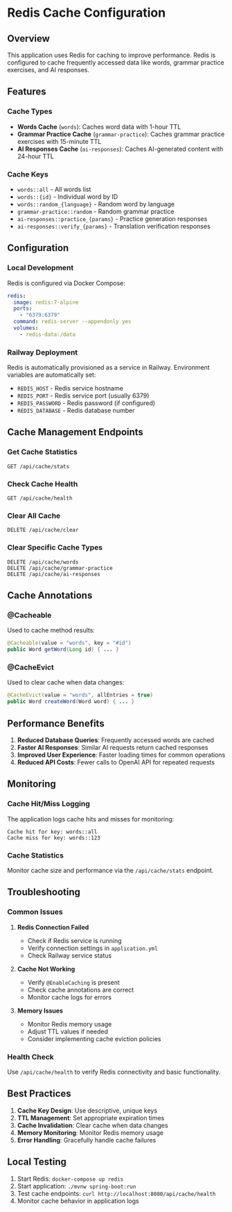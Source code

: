 # Redis Cache Configuration

## Overview
This application uses Redis for caching to improve performance. Redis is configured to cache frequently accessed data like words, grammar practice exercises, and AI responses.

## Features

### Cache Types
- **Words Cache** (`words`): Caches word data with 1-hour TTL
- **Grammar Practice Cache** (`grammar-practice`): Caches grammar practice exercises with 15-minute TTL
- **AI Responses Cache** (`ai-responses`): Caches AI-generated content with 24-hour TTL

### Cache Keys
- `words::all` - All words list
- `words::{id}` - Individual word by ID
- `words::random_{language}` - Random word by language
- `grammar-practice::random` - Random grammar practice
- `ai-responses::practice_{params}` - Practice generation responses
- `ai-responses::verify_{params}` - Translation verification responses

## Configuration

### Local Development
Redis is configured via Docker Compose:
```yaml
redis:
  image: redis:7-alpine
  ports:
    - "6379:6379"
  command: redis-server --appendonly yes
  volumes:
    - redis-data:/data
```

### Railway Deployment
Redis is automatically provisioned as a service in Railway. Environment variables are automatically set:
- `REDIS_HOST` - Redis service hostname
- `REDIS_PORT` - Redis service port (usually 6379)
- `REDIS_PASSWORD` - Redis password (if configured)
- `REDIS_DATABASE` - Redis database number

## Cache Management Endpoints

### Get Cache Statistics
```http
GET /api/cache/stats
```

### Check Cache Health
```http
GET /api/cache/health
```

### Clear All Cache
```http
DELETE /api/cache/clear
```

### Clear Specific Cache Types
```http
DELETE /api/cache/words
DELETE /api/cache/grammar-practice
DELETE /api/cache/ai-responses
```

## Cache Annotations

### @Cacheable
Used to cache method results:
```java
@Cacheable(value = "words", key = "#id")
public Word getWord(Long id) { ... }
```

### @CacheEvict
Used to clear cache when data changes:
```java
@CacheEvict(value = "words", allEntries = true)
public Word createWord(Word word) { ... }
```

## Performance Benefits

1. **Reduced Database Queries**: Frequently accessed words are cached
2. **Faster AI Responses**: Similar AI requests return cached responses
3. **Improved User Experience**: Faster loading times for common operations
4. **Reduced API Costs**: Fewer calls to OpenAI API for repeated requests

## Monitoring

### Cache Hit/Miss Logging
The application logs cache hits and misses for monitoring:
```
Cache hit for key: words::all
Cache miss for key: words::123
```

### Cache Statistics
Monitor cache size and performance via the `/api/cache/stats` endpoint.

## Troubleshooting

### Common Issues

1. **Redis Connection Failed**
   - Check if Redis service is running
   - Verify connection settings in `application.yml`
   - Check Railway service status

2. **Cache Not Working**
   - Verify `@EnableCaching` is present
   - Check cache annotations are correct
   - Monitor cache logs for errors

3. **Memory Issues**
   - Monitor Redis memory usage
   - Adjust TTL values if needed
   - Consider implementing cache eviction policies

### Health Check
Use `/api/cache/health` to verify Redis connectivity and basic functionality.

## Best Practices

1. **Cache Key Design**: Use descriptive, unique keys
2. **TTL Management**: Set appropriate expiration times
3. **Cache Invalidation**: Clear cache when data changes
4. **Memory Monitoring**: Monitor Redis memory usage
5. **Error Handling**: Gracefully handle cache failures

## Local Testing

1. Start Redis: `docker-compose up redis`
2. Start application: `./mvnw spring-boot:run`
3. Test cache endpoints: `curl http://localhost:8080/api/cache/health`
4. Monitor cache behavior in application logs

